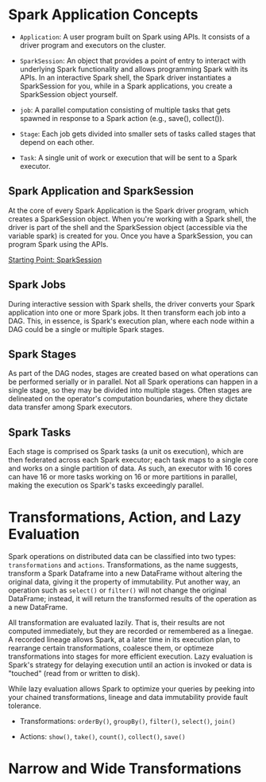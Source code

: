 # Spark Application Concepts

- `Application`: A user program built on Spark using APIs. It consists of a driver program and executors on the cluster.

- `SparkSession`: An object that provides a point of entry to interact with underlying Spark functionality and allows programming Spark with its APIs. In an interactive Spark shell, the Spark driver instantiates a SparkSession for you, while in a Spark applications, you create a SparkSession object yourself.

- `job`: A parallel computation consisting of multiple tasks that gets spawned in response to a Spark action (e.g., save(), collect()).

- `Stage`: Each job gets divided into smaller sets of tasks called stages that depend on each other.

- `Task`: A single unit of work or execution that will be sent to a Spark executor.

## Spark Application and SparkSession

At the core of every Spark Application is the Spark driver program, which creates a SparkSession object. When you're working with a Spark shell, the driver is part of the shell and the SparkSession object (accessible via the variable spark) is created for you. Once you have a SparkSession, you can program Spark using the APIs.

[Starting Point: SparkSession](https://bityl.co/ClfV)

## Spark Jobs

During interactive session with Spark shells, the driver converts your Spark application into one or more Spark jobs. It then transform each job into a DAG. This, in essence, is Spark's execution plan, where each node within a DAG could be a single or multiple Spark stages.

## Spark Stages

As part of the DAG nodes, stages are created based on what operations can be performed serially or in parallel. Not all Spark operations can happen in a single stage, so they may be divided into multiple stages. Often stages are delineated on the operator's computation boundaries, where they dictate data transfer among Spark executors.

## Spark Tasks

Each stage is comprised os Spark tasks (a unit os execution), which are then federated across each Spark executor; each task maps to a single core and works on a single partition of data. As such, an executor with 16 cores can have 16 or more tasks working on 16 or more partitions in parallel, making the execution os Spark's tasks exceedingly parallel.
#
# Transformations, Action, and Lazy Evaluation

Spark operations on distributed data can be classified into two types: `transformations` and `actions`. Transformations, as the name suggests, transform a Spark Dataframe into a new DataFrame without altering the original data, giving it the property of immutability. Put another way, an operation such as `select()` or `filter()` will not change the original DataFrame; instead, it will return the transformed results of the operation as a new DataFrame.

All transformation are evaluated lazily. That is, their results are not computed immediately, but they are recorded or remembered as a linegae. A recorded lineage allows Spark, at a later time in its execution plan, to rearrange certain transformations, coalesce them, or optimeze transformations into stages for more efficient execution. Lazy evaluation is Spark's strategy for delaying execution until an action is invoked or data is "touched" (read from or written to disk).

While lazy evaluation allows Spark to optimize your queries by peeking into your chained transformations, lineage and data immutability provide fault tolerance.

- Transformations: `orderBy()`, `groupBy()`, `filter()`, `select()`, `join()`

- Actions: `show()`, `take()`, `count()`, `collect()`, `save()`
#

# Narrow and Wide Transformations




